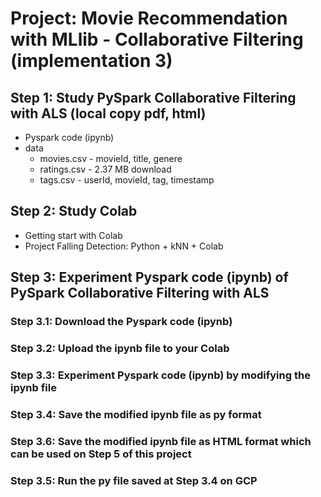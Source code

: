 # Project: Movie Recommendation with MLlib - Collaborative Filtering (implementation 3)  
## Step 1: Study PySpark Collaborative Filtering with ALS (local copy pdf, html)
* Pyspark code (ipynb)
* data
  * movies.csv - movieId, title, genere
  * ratings.csv - 2.37 MB download
  * tags.csv - userId, movieId, tag, timestamp
## Step 2: Study Colab
* Getting start with Colab
* Project Falling Detection: Python + kNN + Colab
## Step 3: Experiment Pyspark code (ipynb) of PySpark Collaborative Filtering with ALS
### Step 3.1: Download the Pyspark code (ipynb)
### Step 3.2: Upload the ipynb file to your Colab
### Step 3.3: Experiment Pyspark code (ipynb) by modifying the ipynb file
### Step 3.4: Save the modified ipynb file as py format
### Step 3.6: Save the modified ipynb file as HTML format which can be used on Step 5 of this project
### Step 3.5: Run the py file saved at Step 3.4 on GCP
